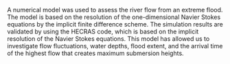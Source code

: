 
A numerical model was used to assess the river flow from an extreme flood. The model is based on the resolution of the one-dimensional Navier Stokes equations by the implicit finite difference scheme. The simulation results are validated by using the HECRAS code, which is based on the implicit resolution of the Navier Stokes equations. This model has allowed us to investigate flow fluctuations, water depths, flood extent, and the arrival time of the highest flow that creates maximum submersion heights.
